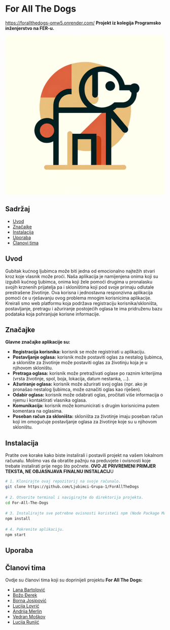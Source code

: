 # For All The Dogs
https://forallthedogs-omw5.onrender.com/
**Projekt iz kolegija Programsko inženjerstvo na FER-u.**

![Project Logo](images/Logo1FATD.png)

## Sadržaj
- [Uvod](#uvod)
- [Značajke](#značajke)
- [Instalacija](#instalacija)
- [Uporaba](#uporaba)
- [Članovi tima](#članovi-tima)

## Uvod
Gubitak kućnog ljubimca može biti jedna od emocionalno najtežih stvari kroz koje vlasnik može proći.
Naša aplikacija je namijenjena onima koji su izgubili kućnog ljubimca, onima koji žele pomoći drugima u pronalasku svojih krznenih prijatelja pa i skloništima koji pod svoje primaju odlutale prestrašene životinje.
Ova korisna i jednostavna responzivna aplikacija pomoći će u rješavanju ovog problema mnogim korisnicima aplikacije.
Kreirali smo web platformu koja podržava registraciju korisnika/skloništa, postavljanje, pretragu i ažuriranje postojećih oglasa te ima pridruženu bazu podataka koja pohranjuje korisne informacije.

## Značajke
**Glavne značajke aplikacije su:**
- **Registracija korisnika:** korisnik se može registrirati u aplikaciju.
- **Postavljanje oglasa:** korisnik može postaviti oglas za nestalog ljubimca, a sklonište za životinje može postaviti oglas za životinju koja je u njihovom skloništu.
- **Pretraga oglasa:** korisnik može pretraživati oglase po raznim kriterijima (vrsta životinje, spol, boja, lokacija, datum nestanka, ...).
- **Ažuriranje oglasa:** korisnik može ažurirati svoj oglas (npr. ako je pronašao nestalog ljubimca, može označiti oglas kao riješen).
- **Odabir oglasa:** korisnik može odabrati oglas, pročitati više informacija o njemu i kontaktirati vlasnika oglasa.
- **Komunikacija:** korisnik može komunicirati s drugim korisnicima putem komentara na oglasima.
- **Poseban račun za skloništa:** skloništa za životinje imaju poseban račun koji im omogućuje postavljanje oglasa za životinje koje su u njihovom skloništu.

## Instalacija
Pratite ove korake kako biste instalirali i postavili projekt na vašem lokalnom računalu. Molimo vas da obratite pažnju na preduvjete i ovisnosti koje trebate instalirati prije nego što počnete.
**OVO JE PRIVREMENI PRIMJER TEKSTA, NE OBJASNJAVA FINALNU INSTALACIJ**U
```bash
# 1. Klonirajte ovaj repozitorij na svoje računalo.
git clone https://github.com/Ljubimci-Grupa-1/ForAllTheDogs

# 2. Otvorite terminal i navigirajte do direktorija projekta.
cd For-All-The-Dogs

# 3. Instalirajte sve potrebne ovisnosti koristeći npm (Node Package Manager).
npm install

# 4. Pokrenite aplikaciju.
npm start
```

## Uporaba

## Članovi tima
Ovdje su članovi tima koji su doprinijeli projektu **For All The Dogs:**

- [Lana Bartolović](https://github.com/lanabartolovic1)
- [Božo Đerek](https://github.com/bderek81)
- [Borna Josipović](https://github.com/bornajosipovic)
- [Lucija Lovrić](https://github.com/LucLov)
- [Andrija Merlin](https://github.com/nilrema)
- [Vedran Moškov](https://github.com/VMoskov)
- [Lucija Runjić](https://github.com/luc1912)

